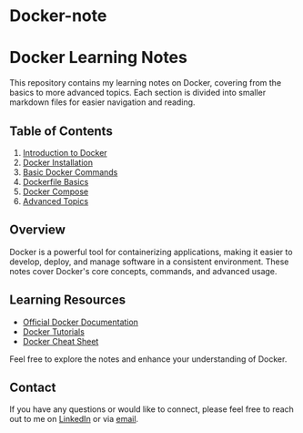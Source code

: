 # Docker-note

# Docker Learning Notes

This repository contains my learning notes on Docker, covering from the basics to more advanced topics. Each section is divided into smaller markdown files for easier navigation and reading.

## Table of Contents

1. [Introduction to Docker](./01_Introduction.md)
2. [Docker Installation](./02_Docker_Installation.md)
3. [Basic Docker Commands](./03_Docker_Commands.md)
4. [Dockerfile Basics](./04_Dockerfile_Basics.md)
5. [Docker Compose](./05_Docker_Compose.md)
6. [Advanced Topics](./06_Advanced_Topics.md)

## Overview

Docker is a powerful tool for containerizing applications, making it easier to develop, deploy, and manage software in a consistent environment. These notes cover Docker's core concepts, commands, and advanced usage.

## Learning Resources

- [Official Docker Documentation](https://docs.docker.com/)
- [Docker Tutorials](https://www.docker.com/101-tutorial)
- [Docker Cheat Sheet](https://dockerlabs.collabnix.com/docker/cheatsheet/)

Feel free to explore the notes and enhance your understanding of Docker.

## Contact

If you have any questions or would like to connect, please feel free to reach out to me on [LinkedIn](https://www.linkedin.com/in/your-linkedin-profile) or via [email](mailto:your-email@example.com).

